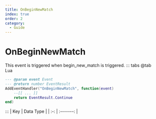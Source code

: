 ```yaml
---
title: OnBeginNewMatch
index: true
order: 2
category:
  - Guide
---
```


# OnBeginNewMatch
This event is triggered when begin_new_match is triggered.
::: tabs
@tab Lua
```lua
--- @param event Event
--- @return number EventResult
AddEventHandler("OnBeginNewMatch", function(event)
    --[[ ... ]]
    return EventResult.Continue
end)
```

:::
| Key | Data Type |
| :-: | :-------: |